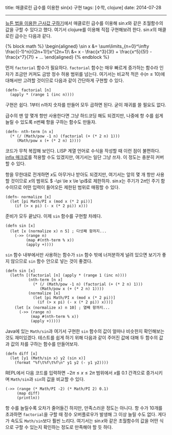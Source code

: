 title: 매클로린 급수를 이용한 sin(x) 구현
tags: [수학, clojure]
date: 2014-07-28

---

[뉴튼 법을 이용한 근사값 구하기](/2014/07/25/newtons-method/)에서 매클로린 급수를 이용해 $\sin x$와 같은 초월함수의 값을 구할 수 있다고 했다. 여기서 clojure를 이용해 직접 구현해보려 한다.<!--more--> $\sin x$의 매클로린 급수는 다음과 같다.

{% block math %}
\begin{aligned}
\sin x &= \sum\limits_{n=0}^\infty \frac{(-1)^n}{(2n+1)!}x^{2n+1}\\
       &= x - \frac{x^3}{3!} + \frac{x^5}{5!} - \frac{x^7}{7!} + ...
\end{aligned}
{% endblock %}

먼저 `factorial` 함수가 필요하다. `factorial` 함수는 매우 빠르게 증가하는 함수라 인자가 조금만 커져도 금방 정수 허용 범위를 넘는다. 여기서는 비교적 적은 수($n \le 10$)에 대해서만 고려할 것이므로 다음과 같이 간단하게 구현할 수 있다.

```
(defn- factorial [n]
  (apply * (range 1 (inc n))))
```

구현은 쉽다. 1부터 n까지 숫자를 만들어 모두 곱하면 된다. 굳이 재귀를 쓸 필요도 없다.

급수의 맨 앞 몇개 항만 사용한다면 그냥 하드코딩 해도 되겠지만, 나중에 항 수를 쉽게 늘릴 수 있도록 n번째 항을 구하는 함수도 만들자.

```
(defn- nth-term [n x]
  (* (/ (Math/pow -1 n) (factorial (+ (* 2 n) 1)))
     (Math/pow x (+ (* 2 n) 1))))
```

코드가 무척 복잡해 보인다. LISP 계열 언어로 수식을 작성할 때 이런 점이 불편하다. [infix 매크로](/2014/06/25/infix-macro/)를 적용할 수도 있겠지만, 여기서는 일단 그냥 쓰자. 이 정도는 충분히 커버할 수 있다.

항을 무한대로 전개하면 $x$도 아무거나 받아도 되겠지만, 여기서는 앞의 몇 개 항만 사용할 것이므로 $x$의 범위도 $ -\pi \le x \le \pi$로 제한하자. $\sin x$는 주기가 $2\pi$인 주기 함수이므로 어떤 입력이 들어오든 제한된 범위로 매핑할 수 있다.

```
(defn- normalize [x]
  (let [pi Math/PI x (mod x (* 2 pi))]
    (if (> x pi) (- x (* 2 pi)) x)))
```

준비가 모두 끝났다. 이제 `sin` 함수를 구현할 차례다.

```
(defn sin [x]
  (let [x (normalize x) n 5] ; 다섯째 항까지...
    (->> (range n)
         (map #(nth-term % x))
         (apply +))))
```

`sin` 함수 내부에서만 사용하는 함수가 `sin` 함수 밖에 너저분하게 널려 있으면 보기가 좋지 않으므로 `sin` 함수 안으로 넣는 것이 좋겠다.

```
(defn sin [x]
  (letfn [(factorial [n] (apply * (range 1 (inc n))))
          (nth-term [n x]
            (* (/ (Math/pow -1 n) (factorial (+ (* 2 n) 1)))
               (Math/pow x (+ (* 2 n) 1))))
          (normalize [x]
            (let [pi Math/PI x (mod x (* 2 pi))]
              (if (> x pi) (- x (* 2 pi)) x)))]
    (let [x (normalize x) n 10] ; 열째 항까지...
      (->> (range n)
           (map #(nth-term % x))
           (apply +)))))
```

Java에 있는 `Math/sin`과 여기서 구현한 `sin` 함수의 값이 얼마나 비슷한지 확인해보는 것도 재미있겠다. 테스트를 쉽게 하기 위해 다음과 같이 주어진 값에 대해 두 함수의 값과 값의 차를 구하는 함수를 만들어보자.

```
(defn diff [x]
  (let [y1 (Math/sin x) y2 (sin x)]
    (format "%f\t%f\t%f\n" y1 y2 (- y1 y2))))
```

REPL에서 다음 코드를 입력하면 $-2\pi \le x \le 2\pi$ 범위에서 $x$를 0.1 간격으로 증가시키며 `Math/sin`과 `sin`의 값을 비교할 수 있다.

```
(->> (range (* Math/PI -2) (* Math/PI 2) 0.1)
     (map diff)
     (println))
```

항 수를 늘릴수록 오차가 줄어들긴 하지만, 만족스러운 정도는 아니다. 항 수가 10개를 초과하면 `factorial`을 구할 때 정수 오버플로우가 발생해 그 이상 늘릴 수도 없다. 게다가 속도도 `Math/sin`보다 훨씬 느리다. 여기서는 $\sin x$와 같은 초월함수의 값을 어떤 식으로 구할 수 있는지 확인하는 정도로 만족해야 할 듯 하다.
